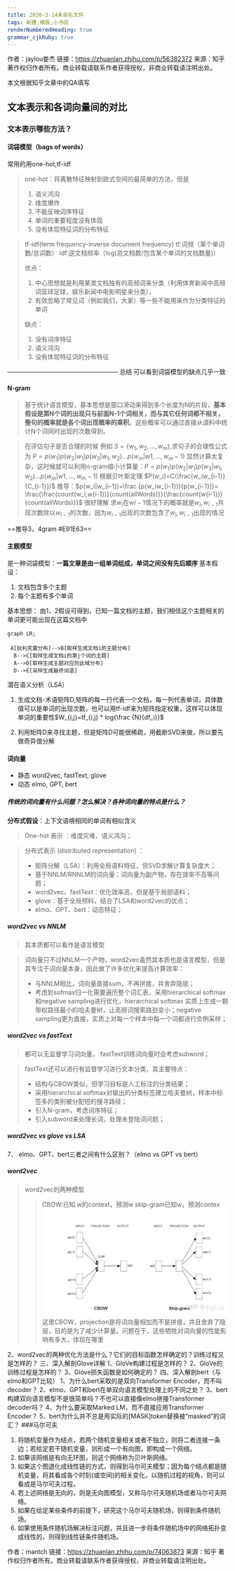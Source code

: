 ```yaml
---
title: 2020-3-14未命名文件 
tags: 新建,模板,小书匠
renderNumberedHeading: true
grammar_cjkRuby: true
---
```


作者：jaylou娄杰
链接：https://zhuanlan.zhihu.com/p/56382372
来源：知乎
著作权归作者所有。商业转载请联系作者获得授权，非商业转载请注明出处。

本文根据知乎文章中的QA填写

## 文本表示和各词向量间的对比 
### 文本表示哪些方法？
#### 词袋模型（bags of words）
 常用的用one-hot,tf-idf
>one-hot：将离散特征映射到欧式空间的最简单的方法，但是
>1. 语义鸿沟
>2. 维度爆炸
>3. 不能反映词序特征
>4. 单词的重要程度没有体现
>5. 没有体现特征词的分布特征

>tf-idf(term frequency-inverse document frequency)
tf:词频（某个单词数/总词数）
idf:逆文档频率（log(总文档数/包含某个单词的文档数量)）
>
>优点：
>1. 中心思想就是利用某类文档独有的高频词来分类（利用体育新闻中高频词篮球足球，娱乐新闻中电影明星来分类），
>2. 有效忽略了常见词（例如我们，大家）等一些不能用来作为分类特征的单词
>
>缺点：
>1. 没有词序特征
>2. 语义鸿沟
>4. 没有体现特征词的分布特征


——————————————————
总结
可以看到词袋模型的缺点几乎一致
#### N-gram

>基于统计语言模型，基本思想是窗口滑动来得到多个长度为N的片段，**基本假设是第N个词的出现只与前面N-1个词相关，而与其它任何词都不相关，整句的概率就是各个词出现概率的乘积**。这些概率可以通过直接从语料中统计N个词同时出现的次数得到。

> 在评估句子是否合理的时候 例如 $S=\{w_1,w_2,...,w_m\}$,求句子的合理性公式为 $P=p(w_1)p(w_2|w_1)p(w_3|w_1,w_2)...p(w_m|{w1,...,w_m-1})$
> 显然计算太复杂，这时候就可以利用n-gram缩小计算量：$P=p(w_1)p(w_2|w_1)p(w_3|w_1,w_2)...p(w_m|{w1,...,w_m-1})$
> 根据贝叶斯定理 $P(w_i)=C(\frac{w_iw_{i-1}}{C_{i-1}})$
> 推导：$p(w_i|w_{i-1})=\frac {p(w_iw_{i-1})}{p(w_{i-1})}= \frac{\frac{count(w_i,w{i-1})}{count(allWords)}}{\frac{count(w{i-1})}{count(allWords)}}$
> 很好理解 求$w_i$在$w{i-1}$情况下的概率就是$w_{i},w_{i-1}$共现次数除以$w_{i-1}$的次数，因为$w_{i-1}$出现的次数包含了$w_{i},w_{i-1}$出现的情况

==推导3，4gram #E91E63==


 #### 主题模型
 是一种词袋模型：**一篇文章是由一组单词组成，单词之间没有先后顺序**
基本假设：
1. 文档包含多个主题
2. 每个主题有多个单词

基本思想：
由1，2假设可得到，已知一篇文档的主题，我们相信这个主题相关的单词更可能出现在这篇文档中


```mermaid!
graph LR;

 A[狄利克雷分布]-->B[取样生成文档i的主题分布]
  B-->C[取样生成文档i的第j个词的主题]
  A-->D[取样生成主题对应的此域分布]
  D-->E[采样生成最终词语]
```


潜在语义分析（LSA）
1. 生成文档-术语矩阵D,矩阵的每一行代表一个文档，每一列代表单词，具体数值可以是单词的出现次数，也可以用tf-idf来为矩阵指定权重，这样可以体现单词的重要性$W_{i,j}=tf_{i,j} * log{\frac {N}{df_i}}$


2. 利用矩阵D来寻找主题，但是矩阵D可能很稀疏，用截断SVD来做，所以要先做奇异值分解

####  词向量
- 静态 word2vec, fastText, glove
- 动态 elmo, GPT, bert

##### 传统的词向量有什么问题？怎么解决？各种词向量的特点是什么？

**分布式假设**：上下文语境相同的单词有相似含义

>One-hot 表示 ：维度灾难、语义鸿沟；

>分布式表示 (distributed representation) ：
> - 矩阵分解（LSA）：利用全局语料特征，但SVD求解计算复杂度大；
>  - 基于NNLM/RNNLM的词向量：词向量为副产物，存在效率不高等问题；
>  - word2vec、fastText：优化效率高，但是基于局部语料；
>  -  glove：基于全局预料，结合了LSA和word2vec的优点；
>  -  elmo、GPT、bert：动态特征；


##### word2vec vs NNLM
>其本质都可以看作是语言模型


>词向量只不过NNLM一个产物，word2vec虽然其本质也是语言模型，但是其专注于词向量本身，因此做了许多优化来提高计算效率：
> - 与NNLM相比，词向量直接sum，不再拼接，并舍弃隐层；
> - 考虑到sofmax归一化需要遍历整个词汇表，采用hierarchical softmax 和negative sampling进行优化，hierarchical softmax 实质上生成一颗带权路径最小的哈夫曼树，让高频词搜索路劲变小；negative sampling更为直接，实质上对每一个样本中每一个词都进行负例采样；

##### word2vec vs fastText
>都可以无监督学习词向量， fastText训练词向量时会考虑subword；

> fastText还可以进行有监督学习进行文本分类，其主要特点：
> - 结构与CBOW类似，但学习目标是人工标注的分类结果；
> - 采用hierarchical softmax对输出的分类标签建立哈夫曼树，样本中标签多的类别被分配短的搜寻路径；
> - 引入N-gram，考虑词序特征；
> - 引入subword来处理长词，处理未登陆词问题；


##### word2vec vs glove vs LSA

7、 elmo、GPT、bert三者之间有什么区别？（elmo vs GPT vs bert）
##### word2vec

>word2vec的两种模型
>>CBOW:已知 w的context，预测w
>>skip-gram已知w，预测contex
![enter description here](https://raw.githubusercontent.com/ZhaoKangkang0572/imgbed/master/小书匠/1588598851657.png)
>>这里CBOW，projection是将词向量相加而不是拼接，并且舍弃了隐层，目的是为了减少计算量。问题在于，这些牺牲对词向量的性能影响有多大，体现在哪里


2、word2vec的两种优化方法是什么？它们的目标函数怎样确定的？训练过程又是怎样的？
三、深入解剖Glove详解
1、GloVe构建过程是怎样的？
2、GloVe的训练过程是怎样的？
3、Glove损失函数是如何确定的？
四、深入解剖bert（与elmo和GPT比较）
1、为什么bert采取的是双向Transformer Encoder，而不叫decoder？
2、elmo、GPT和bert在单双向语言模型处理上的不同之处？
3、bert构建双向语言模型不是很简单吗？不也可以直接像elmo拼接Transformer decoder吗？
4、为什么要采取Marked LM，而不直接应用Transformer Encoder？
5、bert为什么并不总是用实际的[MASK]token替换被“masked”的词汇？
###马尔可夫
1. 将随机变量作为结点，若两个随机变量相关或者不独立，则将二者连接一条边；若给定若干随机变量，则形成一个有向图，即构成一个网络。
2. 如果该网络是有向无环图，则这个网络称为贝叶斯网络。
3. 如果这个图退化成线性链的方式，则得到马尔可夫模型；因为每个结点都是随机变量，将其看成各个时刻(或空间)的相关变化，以随机过程的视角，则可以看成是马尔可夫过程。
4. 若上述网络是无向的，则是无向图模型，又称马尔可夫随机场或者马尔可夫网络。
5. 如果在给定某些条件的前提下，研究这个马尔可夫随机场，则得到条件随机场。
6. 如果使用条件随机场解决标注问题，并且进一步将条件随机场中的网络拓扑变成线性的，则得到线性链条件随机场。





作者：mantch
链接：https://zhuanlan.zhihu.com/p/74063873
来源：知乎
著作权归作者所有。商业转载请联系作者获得授权，非商业转载请注明出处。
